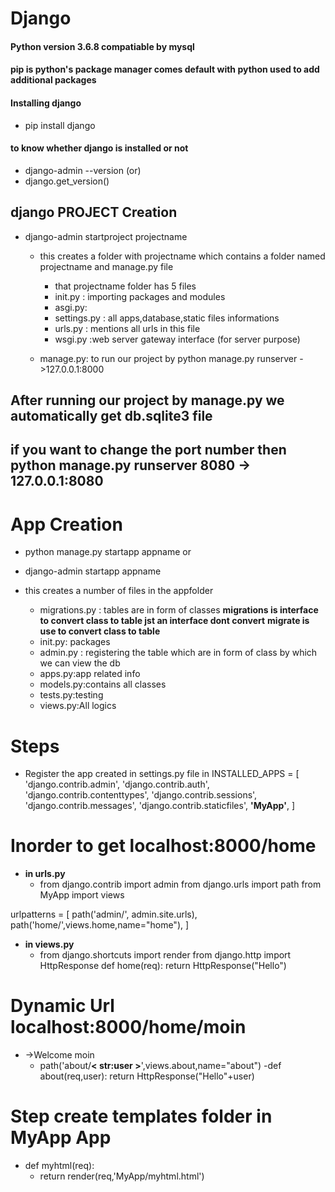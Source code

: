 # Django
#### Python version 3.6.8 compatiable by mysql
#### pip is python's package manager comes default with python used to add additional packages
#### Installing django
- pip install django

#### to know whether django is installed or not
- django-admin   --version
(or)
- django.get_version()
## django PROJECT Creation
- django-admin startproject projectname
  - this creates a folder with projectname which contains a folder named projectname and manage.py file
    - that projectname folder has 5 files
    - init.py : importing packages and modules
    - asgi.py:
    - settings.py : all apps,database,static files informations
    - urls.py : mentions all urls in this file
    - wsgi.py :web server gateway interface (for server purpose)
  
  - manage.py: to run our project by
  python manage.py runserver  ->127.0.0.1:8000
## After running our project by manage.py we automatically get db.sqlite3 file 
## **if you want to change the port number then python manage.py runserver 8080 -> 127.0.0.1:8080**
# **App Creation**
- python manage.py startapp appname
        or
        
- django-admin startapp appname
- this creates a number of files in the appfolder
  - migrations.py : tables are in form of classes
  **migrations is interface to convert class to table jst an interface dont convert**
  **migrate is use to convert class to table**
  - init.py: packages
  - admin.py : registering the table which are in form of class by which we can view the db
  - apps.py:app related info
  - models.py:contains all classes 
  - tests.py:testing
  - views.py:All logics
  
# Steps
- Register the app created in settings.py file in 
INSTALLED_APPS = [
    'django.contrib.admin',
    'django.contrib.auth',
    'django.contrib.contenttypes',
    'django.contrib.sessions',
    'django.contrib.messages',
    'django.contrib.staticfiles',
    **'MyApp'**,
]

# Inorder to get localhost:8000/home
- **in urls.py**
  - from django.contrib import admin
from django.urls import path
from MyApp import views

urlpatterns = [
    path('admin/', admin.site.urls),
    path('home/',views.home,name="home"),
]
- **in views.py**
  - from django.shortcuts import render
from django.http import HttpResponse
def home(req):
	return HttpResponse("Hello")

# Dynamic Url localhost:8000/home/moin
- ->Welcome moin
	- path('about/**< str:user >**',views.about,name="about")
	-def about(req,user):
	return HttpResponse("Hello"+user)
	
# **Step create templates folder in MyApp App**

- def myhtml(req):
	- return render(req,'MyApp/myhtml.html')
